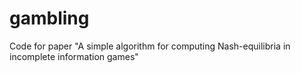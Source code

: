 # gambling
Code for paper "A simple algorithm for computing Nash-equilibria in incomplete information games"
